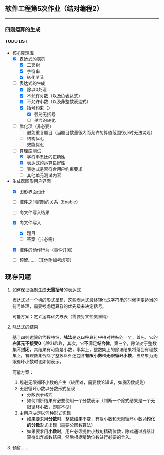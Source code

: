 ## 软件工程第5次作业（结对编程2）

----

### 四则运算的生成

#### TODO LIST

+ 核心算理库
  + [x] 表达式的表示
      + [x] 二叉树
      + [x] 字符串
      + [x] 转化关系
  + [ ] 表达式的生成
    + [x] 除以0处理
    + [x] 不允许负数（以及负表达式）
    + [x] 不允许小数（以及非整数表达式）
    + [x] 括号约束（）
      + [x] 强制无括号
      + [ ] 括号的转化
  + [ ] 优化项（非必要）
    + [ ] 避免重复题目（当题目数量很大而允许的算值范围很小时无法实现）
    + [ ] 结构优化
    + [ ] 效能优化
  + [ ] 算理库测试
    + [x] 字符串表达的正确性
    + [x] 表达式的运算良好性
    + [ ] 表达式是否符合用户约束要求
    + [ ] 其他单元测试内容
+ 生成器图形用户界面
  + [x] 图形界面设计
  + [ ] 控件之间的制约关系（Enable）
  + [ ] 向文件写入结果
  + [x] 向文件写入
    + [x] 题目
    + [ ] 答案（非必需）
  + [x] 控件的动作行为（事件订阅）
  + [ ] 预留……（其他附加考虑项）



## 现存问题

1. 如何保证强制生成**无需括号**的表达式

   表达式以一个树的形式呈现，这些表达式最终转化成字符串的时候需要适当的符号处理，需要考虑运算符的优先级来决定括号。

   可能方案：定义运算优先级表（需要对某些类重构）

2. 除法式的结果

   基于四则运算的代数特性，**除法**是这四种算符中相对特殊的一个，首先，它的**右算元不接受0**（*除0错误*），其次，它**不**满足**结合律**，第三个，除法对于整数集**不封闭**，其结果有可能是小数，事实上，整数集上的除法结果将落到有理数集上，有理数集合除了整数以外还包含**有限小数**和**无限循环小数**，当结果为无限循环小数时该如何表示。

   可能方案：

   1. 规避无限循环小数的产生（较困难，需要数论知识，如质因数规则）
   2. 无限循环小数以分数形式呈现
      + 分数表示格式
      + 如何判断结果有必要使用一个分数表示（判断一个除式结果是一个无限循环小数，即除不尽）
   3. 由用户决定以何种形式实现
      + 如果要求用**分数**时，整数结果不变，有限小数和无限循环小数以**约化的分数**形式出现（需要公因数算法）
      + 如果要求用**小数**时，用户必须提供小数的精确位数，除式通过机器计算得出浮点数结果，然后根据精确位数进行必要的舍入。

3. 预留……
